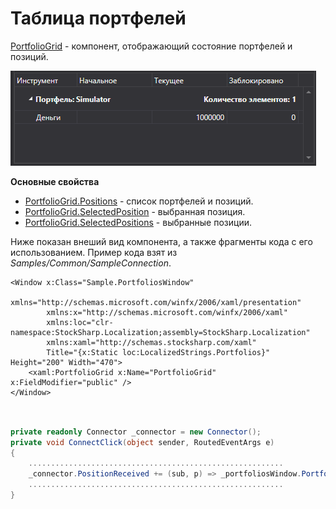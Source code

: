 # Таблица портфелей

[PortfolioGrid](xref:StockSharp.Xaml.PortfolioGrid) \- компонент, отображающий состояние портфелей и позиций. 

![GUI PortfolioGrid](../../../../images/gui_portfoliogrid.png)

**Основные свойства**

- [PortfolioGrid.Positions](xref:StockSharp.Xaml.PortfolioGrid.Positions) \- список портфелей и позиций.
- [PortfolioGrid.SelectedPosition](xref:StockSharp.Xaml.PortfolioGrid.SelectedPosition) \- выбранная позиция.
- [PortfolioGrid.SelectedPositions](xref:StockSharp.Xaml.PortfolioGrid.SelectedPositions) \- выбранные позиции.

Ниже показан внеший вид компонента, а также фрагменты кода с его использованием. Пример кода взят из *Samples\/Common\/SampleConnection*. 

```xaml
<Window x:Class="Sample.PortfoliosWindow"
        xmlns="http://schemas.microsoft.com/winfx/2006/xaml/presentation"
        xmlns:x="http://schemas.microsoft.com/winfx/2006/xaml"
        xmlns:loc="clr-namespace:StockSharp.Localization;assembly=StockSharp.Localization"
        xmlns:xaml="http://schemas.stocksharp.com/xaml"
        Title="{x:Static loc:LocalizedStrings.Portfolios}" Height="200" Width="470">
	<xaml:PortfolioGrid x:Name="PortfolioGrid" x:FieldModifier="public" />
</Window>
	  				
```
```cs
				  
private readonly Connector _connector = new Connector();
private void ConnectClick(object sender, RoutedEventArgs e)
{
	.........................................................				
	_connector.PositionReceived += (sub, p) => _portfoliosWindow.PortfolioGrid.Positions.TryAdd(position);
	.........................................................
}
	  				
```
